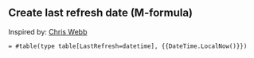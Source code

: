 
## Create last refresh date (M-formula)

Inspired by: [Chris Webb](https://blog.crossjoin.co.uk/2016/06/03/creating-tables-in-power-bipower-query-m-code-using-table/)

    = #table(type table[LastRefresh=datetime], {{DateTime.LocalNow()}})


